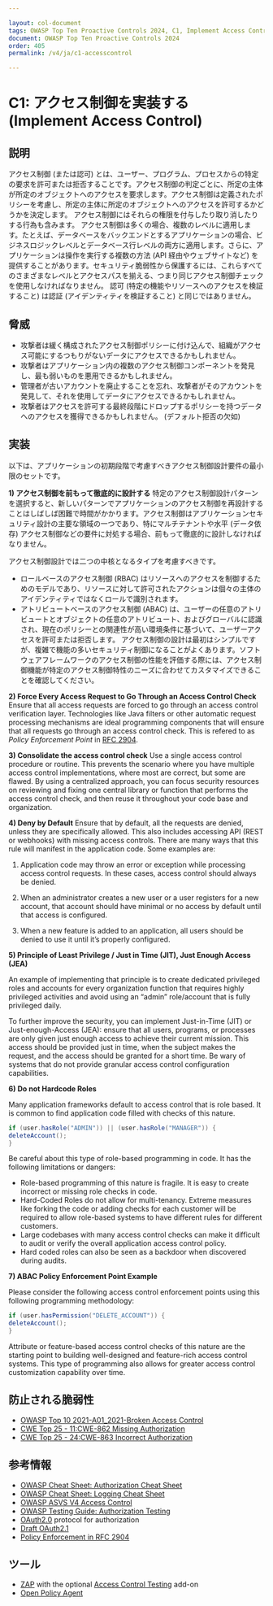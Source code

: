 ```yaml
---

layout: col-document
tags: OWASP Top Ten Proactive Controls 2024, C1, Implement Access Control
document: OWASP Top Ten Proactive Controls 2024
order: 405
permalink: /v4/ja/c1-accesscontrol

---
```

# C1: アクセス制御を実装する (Implement Access Control)

## 説明
アクセス制御 (または認可) とは、ユーザー、プログラム、プロセスからの特定の要求を許可または拒否することです。アクセス制御の判定ごとに、所定の主体が所定のオブジェクトへのアクセスを要求します。アクセス制御は定義されたポリシーを考慮し、所定の主体に所定のオブジェクトへのアクセスを許可するかどうかを決定します。
アクセス制御にはそれらの権限を付与したり取り消したりする行為も含みます。
アクセス制御は多くの場合、複数のレベルに適用します。たとえば、データベースをバックエンドとするアプリケーションの場合、ビジネスロジックレベルとデータベース行レベルの両方に適用します。さらに、アプリケーションは操作を実行する複数の方法 (API 経由やウェブサイトなど) を提供することがあります。セキュリティ脆弱性から保護するには、これらすべてのさまざまなレベルとアクセスパスを揃える、つまり同じアクセス制御チェックを使用しなければなりません。
認可 (特定の機能やリソースへのアクセスを検証すること) は認証 (アイデンティティを検証すること) と同じではありません。

## 脅威

- 攻撃者は緩く構成されたアクセス制御ポリシーに付け込んで、組織がアクセス可能にするつもりがないデータにアクセスできるかもしれません。
- 攻撃者はアプリケーション内の複数のアクセス制御コンポーネントを発見し、最も弱いものを悪用できるかもしれません。
- 管理者が古いアカウントを廃止することを忘れ、攻撃者がそのアカウントを発見して、それを使用してデータにアクセスできるかもしれません。
- 攻撃者はアクセスを許可する最終段階にドロップするポリシーを持つデータへのアクセスを獲得できるかもしれません。 (デフォルト拒否の欠如)

## 実装

以下は、アプリケーションの初期段階で考慮すべきアクセス制御設計要件の最小限のセットです。

**1) アクセス制御を前もって徹底的に設計する**
特定のアクセス制御設計パターンを選択すると、新しいパターンでアプリケーションのアクセス制御を再設計することはしばしば困難で時間がかかります。アクセス制御はアプリケーションセキュリティ設計の主要な領域の一つであり、特にマルチテナントや水平 (データ依存) アクセス制御などの要件に対処する場合、前もって徹底的に設計しなければなりません。

アクセス制御設計では二つの中核となるタイプを考慮すべきです。

- ロールベースのアクセス制御 (RBAC) はリソースへのアクセスを制御するためのモデルであり、リソースに対して許可されたアクションは個々の主体のアイデンティティではなくロールで識別されます。
- アトリビュートベースのアクセス制御 (ABAC) は、ユーザーの任意のアトリビュートとオブジェクトの任意のアトリビュート、およびグローバルに認識され、現在のポリシーとの関連性が高い環境条件に基づいて、ユーザーアクセスを許可または拒否します。
アクセス制御の設計は最初はシンプルですが、複雑で機能の多いセキュリティ制御になることがよくあります。ソフトウェアフレームワークのアクセス制御の性能を評価する際には、アクセス制御機能が特定のアクセス制御特性のニーズに合わせてカスタマイズできることを確認してください。

**2) Force Every Access Request to Go Through an Access Control Check**
Ensure that all access requests are forced to go through an access control verification layer. Technologies like Java filters or other automatic request processing mechanisms are ideal programming components that will ensure that all requests go through an access control check. This is refered to as _Policy Enforcement Point_ in [RFC 2904](https://datatracker.ietf.org/doc/html/rfc2904#section-4.3).

**3) Consolidate the access control check**
Use a single access control procedure or routine. This prevents the scenario where you have multiple access control implementations, where most are correct, but some are flawed. By using a centralized approach, you can focus security resources on reviewing and fixing one central library or function that performs the access control check, and then reuse it throughout your code base and organization.

**4) Deny by Default**
Ensure that by default, all the requests are denied, unless they are specifically allowed. This also includes accessing API (REST or webhooks) with missing access controls.
There are many ways that this rule will manifest in the application code. Some examples are:

1. Application code may throw an error or exception while processing access control requests. In these cases, access control should always be denied.

2. When an administrator creates a new user or a user registers for a new account, that account should have minimal or no access by default until that access is configured.

3. When a new feature is added to an application, all users should be denied to use it until it’s properly configured.


**5) Principle of Least Privilege / Just in Time (JIT), Just Enough Access (JEA)**

An example of implementing that principle is to create dedicated privileged roles and accounts for every organization function that requires highly privileged activities and avoid using an “admin” role/account that is fully privileged daily.

To further improve the security, you can implement Just-in-Time (JIT) or Just-enough-Access (JEA): ensure that all users, programs, or processes are only given just enough access to achieve their current mission. This access should be provided just in time, when the subject makes the request, and the access should be granted for a short time. Be wary of systems that do not provide granular access control configuration capabilities.

**6) Do not Hardcode Roles**

Many application frameworks default to access control that is role based. It is common to find application code filled with checks of this nature.

~~~ java
if (user.hasRole("ADMIN")) || (user.hasRole("MANAGER")) {
deleteAccount();
}
~~~

Be careful about this type of role-based programming in code. It has the following limitations or dangers:

- Role-based programming of this nature is fragile. It is easy to create incorrect or missing role checks in code.
- Hard-Coded Roles do not allow for multi-tenancy. Extreme measures like forking the code or adding checks for each customer will be required to allow role-based systems to have different rules for different customers.
- Large codebases with many access control checks can make it difficult to audit or verify the overall application access control policy.
- Hard coded roles can also be seen as a backdoor when discovered during audits.

**7) ABAC Policy Enforcement Point Example**

Please consider the following access control enforcement points using this following programming methodology:

~~~ java
if (user.hasPermission("DELETE_ACCOUNT")) {
deleteAccount();
}
~~~

Attribute or feature-based access control checks of this nature are the starting point to building well-designed and feature-rich access control systems. This type of programming also allows for greater access control customization capability over time.

## 防止される脆弱性

- [OWASP Top 10 2021-A01_2021-Broken Access Control](https://owasp.org/Top10/A01_2021-Broken_Access_Control/)
- [CWE Top 25 - 11:CWE-862 Missing Authorization](https://cwe.mitre.org/data/definitions/862.html)
- [CWE Top 25 - 24:CWE-863 Incorrect Authorization](https://cwe.mitre.org/data/definitions/863.html)

## 参考情報

- [OWASP Cheat Sheet: Authorization Cheat Sheet](https://cheatsheetseries.owasp.org/cheatsheets/Authorization_Cheat_Sheet.html)
- [OWASP Cheat Sheet: Logging Cheat Sheet](https://cheatsheetseries.owasp.org/cheatsheets/Logging_Cheat_Sheet.html)
- [OWASP ASVS V4 Access Control](https://owasp.org/www-project-application-security-verification-standard/)
- [OWASP Testing Guide: Authorization Testing](https://owasp.org/www-project-web-security-testing-guide/stable/4-Web_Application_Security_Testing/05-Authorization_Testing/)
- [OAuth2.0](https://oauth.net/2/) protocol for authorization
- [Draft OAuth2.1](https://datatracker.ietf.org/doc/html/draft-ietf-oauth-v2-1-10)
- [Policy Enforcement in RFC 2904](https://datatracker.ietf.org/doc/html/rfc2904#section-4.3)

## ツール

- [ZAP](https://www.zaproxy.org/) with the optional [Access Control Testing](https://www.zaproxy.org/docs/desktop/addons/access-control-testing/) add-on
- [Open Policy Agent](https://www.openpolicyagent.org/)
